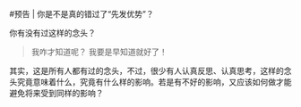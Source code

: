 #预告 | 你是不是真的错过了“先发优势”？

你有没有过这样的念头？

>我咋才知道呢？
我要是早知道就好了！

其实，这是所有人都有过的念头，不过，很少有人认真反思、认真思考，这样的念头究竟意味着什么，究竟有什么样的影响。若是有不好的影响，又应该如何做才能避免将来受到同样的影响？